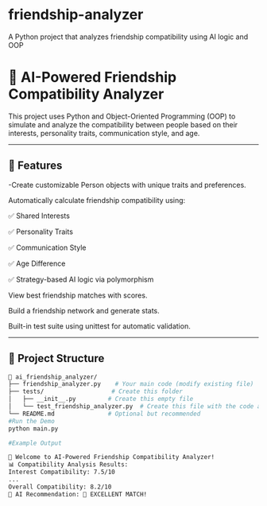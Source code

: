 # friendship-analyzer
A Python project that analyzes friendship compatibility using AI logic and OOP

# 🤖 AI-Powered Friendship Compatibility Analyzer

This project uses Python and Object-Oriented Programming (OOP) to simulate and analyze the compatibility between people based on their interests, personality traits, communication style, and age.

---

## 📌 Features

-Create customizable Person objects with unique traits and preferences.

Automatically calculate friendship compatibility using:

✅ Shared Interests

✅ Personality Traits

✅ Communication Style

✅ Age Difference

✅ Strategy-based AI logic via polymorphism

View best friendship matches with scores.

Build a friendship network and generate stats.

Built-in test suite using unittest for automatic validation.

---

## 📂 Project Structure

```bash
📁 ai_friendship_analyzer/
├── friendship_analyzer.py    # Your main code (modify existing file)
├── tests/                   # Create this folder
│   ├── __init__.py         # Create this empty file
│   └── test_friendship_analyzer.py  # Create this file with the code above
└── README.md               # Optional but recommended
#Run the Demo
python main.py

#Example Output

🤖 Welcome to AI-Powered Friendship Compatibility Analyzer!
📊 Compatibility Analysis Results:
Interest Compatibility: 7.5/10
...
Overall Compatibility: 8.2/10
🎯 AI Recommendation: 🌟 EXCELLENT MATCH!

